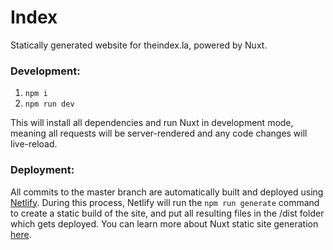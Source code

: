 # Index

Statically generated website for theindex.la, powered by Nuxt.

### Development:

1.  `npm i`
2.  `npm run dev`

This will install all dependencies and run Nuxt in development mode, meaning all requests will be server-rendered and any code changes will live-reload.

### Deployment:

All commits to the master branch are automatically built and deployed using [Netlify](https://www.netlify.com/). During this process, Netlify will run the `npm run generate` command to create a static build of the site, and put all resulting files in the /dist folder which gets deployed. You can learn more about Nuxt static site generation [here](https://nuxtjs.org/api/configuration-generate/).
